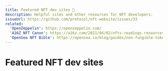 ```yaml
---
title: Featured NFT dev sites 🚧
description: Helpful sites and other resources for NFT developers.
issueUrl: https://github.com/protocol/nft-website/issues/33
related:
  'OpenZeppelin': https://openzeppelin.com/
  'A16Z NFT Canon': https://a16z.com/2021/04/02/nfts-readings-resources/
  'OpenSea NFT Bible': https://opensea.io/blog/guides/non-fungible-tokens/
---
```

 # Featured NFT dev sites

<ContentStatus />